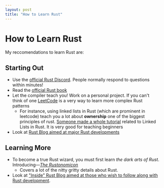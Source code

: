 ```yaml
---
layout: post
title: "How to Learn Rust"
---
```

# How to Learn Rust

My reccomendations to learn Rust are:

## Starting Out

- Use the [official Rust Discord](https://discord.gg/rust-lang). People normally respond to questions within minutes!
- Read the [official Rust book](https://doc.rust-lang.org/book/)
- Let the compiler teach you! Work on a personal project. If you can't think of one [LeetCode](https://leetcode.com/) is a very way to learn more complex Rust patterns
  - For instance, using linked lists in Rust (which are prominent in leetcode) teach you a lot about **ownership** one of the biggest principles of rust. 
    [Someone made a whole tutorial](https://rust-unofficial.github.io/too-many-lists/) related to Linked Lists in Rust. It is very good for teaching beginners
- Look at [Rust Blog aimed at major Rust developments](https://blog.rust-lang.org/)
## Learning More

- To become a true Rust wizard, you must first learn _the dark arts of Rust_. Introducing—[_The Rustonomicon_](https://doc.rust-lang.org/nomicon/)
  - Covers a lot of the nitty gritty details about Rust.
- Look at ["Inside" Rust Blog aimed at those who wish to follow along with Rust development](https://blog.rust-lang.org/).